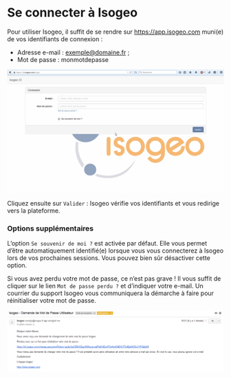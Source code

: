 # Se connecter à Isogeo

Pour utiliser Isogeo, il suffit de se rendre sur https://app.isogeo.com muni(e) de vos identifiants de connexion :

* Adresse e-mail : exemple@domaine.fr ;
* Mot de passe : monmotdepasse

![Page d'authentification](../images/ID_log_in.gif "Page de connexion à la plateforme Isogeo")

Cliquez ensuite sur `Valider` : Isogeo vérifie vos identifiants et vous redirige vers la plateforme.

### Options supplémentaires

L’option `Se souvenir de moi ?` est activée par défaut. Elle vous permet d’être automatiquement identifié(e) lorsque vous vous connecterez à Isogeo lors de vos prochaines sessions. Vous pouvez bien sûr désactiver cette option.

Si vous avez perdu votre mot de passe, ce n’est pas grave ! Il vous suffit de cliquer sur le lien `Mot de passe perdu ?` et d’indiquer votre e-mail. Un courrier du support Isogeo vous communiquera la démarche à faire pour réinitialiser votre mot de passe.

![Réinitialiser son mot de passe](../images/ID_password_reminder_mail.png "Le mail avec le lien de réinitialistion")

